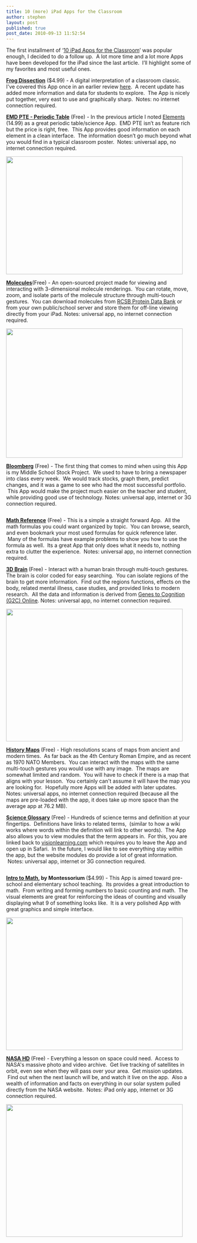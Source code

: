 ```yaml
---
title: 10 (more) iPad Apps for the Classroom
author: stephen
layout: post
published: true
post_date: 2010-09-13 11:52:54
---
```

The first installment of ‘<a href="http://stephenwoicik.com/blog/2010/10-ipad-apps-for-the-classroom/">10 iPad Apps for the Classroom</a>’ was popular enough, I decided to do a follow up.  A lot more time and a lot more Apps have been developed for the iPad since the last article.  I’ll highlight some of my favorites and most useful ones.

<span style="color: #000000;"><strong><a href="http://itunes.apple.com/us/app/frog-dissection/id377626675?mt=8" target="_blank">Frog Dissection</a></strong></span> ($4.99) - A digital interpretation of a classroom classic.  I've covered this App once in an earlier review <a href="http://stephenwoicik.com/blog/2010/app-review-frog-dissection/">here</a>.  A recent update has added more information and data for students to explore.  The App is nicely put together, very east to use and graphically sharp.  Notes: no internet connection required.
<div>

<strong><a href="http://itunes.apple.com/us/app/emd-pte/id377393859?mt=8" target="_blank">EMD PTE - Periodic Table</a></strong> (Free) - In the previous article I noted <a href="http://itunes.apple.com/us/app/id364147847?mt=8" target="_blank">Elements</a> (14.99) as a great periodic table/science App.  EMD PTE isn’t as feature rich but the price is right, free.  This App provides good information on each element in a clean interface.  The information doesn’t go much beyond what you would find in a typical classroom poster.  Notes: universal app, no internet connection required.

<img class="aligncenter size-full wp-image-1033" title="emd periodic table" alt="" src="http://woicik.rivikhosting.com/files/2010/09/emd-periodic-table.jpg" width="480" height="320" />

<strong><strong><!--more--><a href="http://itunes.apple.com/us/app/molecules/id284943090?mt=8" target="_blank">Molecules</a></strong><span style="font-weight: normal;">(Free) - </span></strong>An open-sourced project made for viewing and interacting with 3-dimensional molecule renderings.  You can rotate, move, zoom, and isolate parts of the molecule structure through multi-touch gestures.  You can download molecules from <a href="http://www.rcsb.org/pdb" target="_blank">RCSB Protein Data Bank</a> or from your own public/school server and store them for off-line viewing directly from your iPad. Notes: universal app, no internet connection required.

<img class="aligncenter size-full wp-image-1003" title="molecules app" alt="" src="http://woicik.rivikhosting.com/files/2010/08/molecules-app.jpg" width="480" height="351" />

<strong> </strong><strong><a href="http://itunes.apple.com/us/app/bloomberg/id281941097?mt=8" target="_blank"><strong>Bloomberg</strong></a> </strong><strong><span style="font-weight: normal;">(Free) - The first thing that comes to mind when using this App is my Middle School Stock Project.  We used to have to bring a newspaper into class every week.  We would track stocks, graph them, predict changes, and it was a game to see who had the most successful portfolio.  This App would make the project much easier on the teacher and student, while providing good use of technology. Notes: universal app, internet or 3G connection required.</span></strong>
<p style="text-align: center;"><strong><span style="font-weight: normal;"><img class="aligncenter  wp-image-1034" title="bloomberg ipad" alt="" src="http://woicik.rivikhosting.com/files/2010/09/bloomberg-ipad.jpg" /></span></strong><strong><strong> </strong></strong></p>
<strong><a href="http://itunes.apple.com/us/app/math-ref/id301384057?mt=8" target="_blank"><strong>Math Reference</strong></a><span style="font-weight: normal;"> (Free) - This is a simple a straight forward App.  All the math formulas you could want organized by topic.  You can browse, search, and even bookmark your most used formulas for quick reference later.  Many of the formulas have example problems to show you how to use the formula as well.  Its a great App that only does what it needs to, nothing extra to clutter the experience.  Notes: universal app, no internet connection required.</span></strong>

<strong> </strong><strong><a href="http://itunes.apple.com/us/app/3d-brain/id331399332?mt=8" target="_blank"><strong>3D Brain</strong></a> <span style="font-weight: normal;">(Free) - Interact with a human brain through multi-touch gestures.  The brain is color coded for easy searching.  You can isolate regions of the brain to get more information.  Find out the regions functions, effects on the body, related mental illness, case studies, and provided links to modern research.  All the data and information is derived from</span></strong> <a href="http://www.g2conline.org/" target="_blank">Genes to Cognition (G2C) Online</a>. Notes: universal app, no internet connection required.

<img class="aligncenter size-full wp-image-998" title="3d brain app" alt="" src="http://woicik.rivikhosting.com/files/2010/08/3d-brain-app.jpg" width="480" height="360" />

<strong> </strong><strong><strong><a href="http://itunes.apple.com/us/app/history-maps-of-world/id303282377?mt=8" target="_blank">History Maps</a></strong> <span style="font-weight: normal;">(Free) - High resolutions scans of maps from ancient and modern times.  As far back as the 4th Century Roman Empire, and as recent as 1970 NATO Members.  You can interact with the maps with the same multi-touch gestures you would use with any image.  The maps are somewhat limited and random.  You will have to check if there is a map that aligns with your lesson.  You certainly can't assume it will have the map you are looking for.  Hopefully more Apps will be added with later updates. Notes: universal apps, no internet connection required (because all the maps are pre-loaded with the app, it does take up more space than the average app at 76.2 MB).</span></strong>

<strong> </strong><strong><strong><a href="http://itunes.apple.com/us/app/science-glossary/id331657060?mt=8#" target="_blank">Science Glossary</a></strong> <span style="font-weight: normal;">(Free) - Hundreds of science terms and definition at your fingertips.  Definitions have links to related terms,  (similar to how a wiki works where words within the definition will link to other words).  The App also allows you to view modules that the term appears in.  For this, you are linked back to <a href="http://visionlearning.com" target="_blank">visionlearning.com</a> which requires you to leave the App and open up in Safari.  In the future, I would like to see everything stay within the app, but the website modules do provide a lot of great information.  Notes: universal app, internet or 3G connection required.</span></strong>
<p style="text-align: center;"><strong><span style="font-weight: normal;"><img class="aligncenter  wp-image-1075" title="filterstorm-image" alt="" src="http://woicik.rivikhosting.com/files/2010/09/filterstorm-image.jpg" /></span></strong></p>
<strong><strong><span style="color: #000000;"><a href="http://itunes.apple.com/us/app/intro-to-math-by-montessorium/id381064973?mt=8" target="_blank">Intro to Math</a></span>, by Montessorium</strong> </strong><strong><span style="font-weight: normal;">($4.99) - This App is aimed toward pre-school and elementary school teaching.  Its provides a great introduction to math.  From writing and forming numbers to basic counting and math.  The visual elements are great for reinforcing the ideas of counting and visually displaying what 9 of something looks like.  It is a very polished App with great graphics and simple interface.
</span></strong>

<strong><span style="font-weight: normal;"><img class="aligncenter size-full wp-image-1035" title="intro to math" alt="" src="http://woicik.rivikhosting.com/files/2010/09/intro-to-math.jpg" width="480" height="360" /></span></strong>

<span style="font-weight: normal;"><strong><a href="http://itunes.apple.com/us/app/nasa-app-hd/id387310098?mt=8" target="_blank">NASA HD</a> </strong>(Free)</span><span style="font-weight: normal;"> - Everything a lesson on space could need.  Access to NASA's massive photo and video archive.  Get live tracking of satellites in orbit, even see when they will pass over your area.  Get mission updates.  Find out when the next launch will be, and watch it live on the app.  Also a wealth of information and facts on everything in our solar system pulled directly from the NASA website.  Notes: iPad only app, internet or 3G connection required.</span>

<span style="font-weight: normal;"><img class="aligncenter size-full wp-image-1079" title="nasa hd" alt="" src="http://woicik.rivikhosting.com/files/2010/09/nasa-hd.jpg" width="480" height="360" /></span>

&nbsp;

</div>
